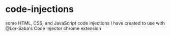 # code-injections
some HTML, CSS, and JavaScript code injections I have created to use with @Lor-Saba's Code Injector chrome extension
